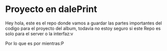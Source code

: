 # Proyecto en dalePrint

Hey hola, este es el repo donde vamos a guardar las partes importantes del codigo para el proyecto del album, todavia no estoy seguro si este Repo es solo para el server o la interfaz:v

Por lo que es por mientras:P

